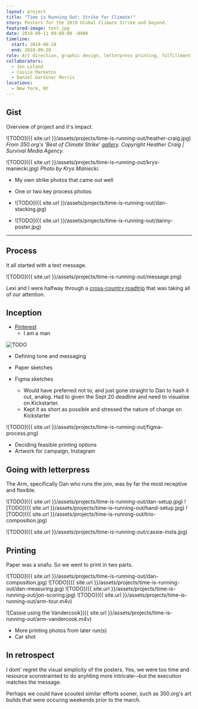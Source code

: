 ```yaml
---
layout: project
title: "Time is Running Out: Strike for Climate!"
story: Posters for the 2019 Global Climate Strike and beyond.
featured-image: test.jpg
date: 2019-09-11 09:00:00 -0400
timeline:
  start: 2019-08-28
  end: 2019-09-20
role: Art direction, graphic design, letterpress printing, fulfillment.
collaborators:
  - Jon Leland
  - Cassie Marketos
  - Daniel Gardiner Morris
locations: 
  - New York, NY
---
```

## Gist
Overview of project and it's impact.

![TODO]({{ site.url }}/assets/projects/time-is-running-out/heather-craig.jpg)
_From 350.org's 'Best of Climate Strike' [gallery](https://350org.widencollective.com/portals/iucshiv3/GlobalClimateStrikesMultimediaHub/c/0891419c-b1be-43df-a7a5-0b6699bacf59). Copyright Heather Craig | Survival Media Agency._

 ![TODO]({{ site.url }}/assets/projects/time-is-running-out/krys-maniecki.jpg)
_Photo by Krys Maniecki._

- My own strike photos that came out well

- One or two key process photos:
- ![TODO]({{ site.url }}/assets/projects/time-is-running-out/dan-stacking.jpg)
- ![TODO]({{ site.url }}/assets/projects/time-is-running-out/danny-poster.jpg)

---

## Process
It all started with a text message.

![TODO]({{ site.url }}/assets/projects/time-is-running-out/message.png)

Lexi and I were halfway through a [cross-country roadtrip](leaf-url) that was taking all of our attention.

## Inception

- [Pinterest](https://pin.it/ocszhdomrxblat)
    - I am a man

![TODO](https://freight.cargo.site/w/607/i/b2cfbb7f1338b22301c858b5c44593b24810e3c614f41ca4f3b4626a7cd34de9/man6_o.jpg)

- Defining tone and messaging

- Paper sketches

- Figma sketches
    - Would have preferred not to; and just gone straight to Dan to hash it out, analog. Had to given the Sept 20 deadline and need to visualise on Kickstarter.
    - Kept it as short as possible and stressed the nature of change on Kickstarter

![TODO]({{ site.url }}/assets/projects/time-is-running-out/figma-process.png)

- Deciding feasible printing options
- Artwork for campaign, Instagram

## Going with letterpress
The Arm, specifically Dan who runs the join, was by far the most receptive and flexible.

![TODO]({{ site.url }}/assets/projects/time-is-running-out/dan-setup.jpg)
![TODO]({{ site.url }}/assets/projects/time-is-running-out/hand-setup.jpg)
![TODO]({{ site.url }}/assets/projects/time-is-running-out/trio-composition.jpg)

![TODO]({{ site.url }}/assets/projects/time-is-running-out/cassie-insta.jpg)

## Printing
Paper was a snafu. So we went to print in two parts.

![TODO]({{ site.url }}/assets/projects/time-is-running-out/dan-composition.jpg)
![TODO]({{ site.url }}/assets/projects/time-is-running-out/dan-measuring.jpg)
![TODO]({{ site.url }}/assets/projects/time-is-running-out/jon-scoring.jpg)
![TODO]({{ site.url }}/assets/projects/time-is-running-out/arm-tour.m4v)

![Cassie using the Vandercook]({{ site.url }}/assets/projects/time-is-running-out/arm-vandercook.m4v)

- More printing photos from later run(s)
- Car shot



## In retrospect
I dont' regret the visual simplicity of the posters. Yes, we were too time and resource sconstrainted to do anyhting more intricate—but the execution matches the message.

Perhaps we could have scouted similar efforts sooner, such as 350.org's art builds that were occuring weekends prior to the march.